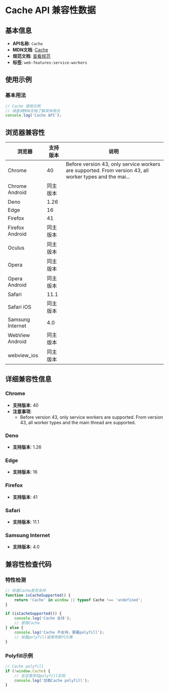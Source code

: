 # Cache API 兼容性数据

## 基本信息

- **API名称**: `Cache`
- **MDN文档**: [Cache](https://developer.mozilla.org/docs/Web/API/Cache)
- **规范文档**: [查看规范](https://w3c.github.io/ServiceWorker/#cache-interface)
- **标签**: `web-features:service-workers`

## 使用示例

### 基本用法

```javascript
// Cache 使用示例
// 请查阅MDN文档了解具体用法
console.log('Cache API');
```

## 浏览器兼容性

| 浏览器 | 支持版本 | 说明 |
|--------|----------|------|
| Chrome | 40 | Before version 43, only service workers are supported. From version 43, all worker types and the mai... |
| Chrome Android | 同主版本 |  |
| Deno | 1.26 |  |
| Edge | 16 |  |
| Firefox | 41 |  |
| Firefox Android | 同主版本 |  |
| Oculus | 同主版本 |  |
| Opera | 同主版本 |  |
| Opera Android | 同主版本 |  |
| Safari | 11.1 |  |
| Safari iOS | 同主版本 |  |
| Samsung Internet | 4.0 |  |
| WebView Android | 同主版本 |  |
| webview_ios | 同主版本 |  |

## 详细兼容性信息

### Chrome

- **支持版本**: 40
- **注意事项**:
  - Before version 43, only service workers are supported. From version 43, all worker types and the main thread are supported.

### Deno

- **支持版本**: 1.26

### Edge

- **支持版本**: 16

### Firefox

- **支持版本**: 41

### Safari

- **支持版本**: 11.1

### Samsung Internet

- **支持版本**: 4.0

## 兼容性检查代码

### 特性检测

```javascript
// 检查Cache是否支持
function isCacheSupported() {
    return 'Cache' in window || typeof Cache !== 'undefined';
}

if (isCacheSupported()) {
    console.log('Cache 支持');
    // 使用Cache
} else {
    console.log('Cache 不支持，需要polyfill');
    // 加载polyfill或使用替代方案
}
```

### Polyfill示例

```javascript
// Cache polyfill
if (!window.Cache) {
    // 在这里添加polyfill实现
    console.log('加载Cache polyfill');
}
```


